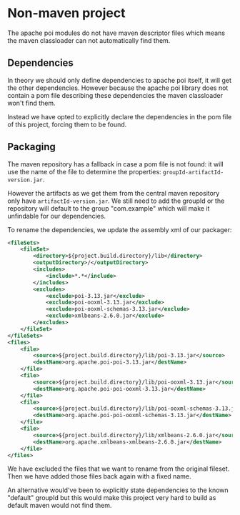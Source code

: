 # Non-maven project

The apache poi modules do not have maven descriptor files which means the maven classloader can not automatically find them.

## Dependencies

In theory we should only define dependencies to apache poi itself, it will get the other dependencies.
However because the apache poi library does not contain a pom file describing these dependencies the maven classloader won't find them.

Instead we have opted to explicitly declare the dependencies in the pom file of this project, forcing them to be found.

## Packaging

The maven repository has a fallback in case a pom file is not found: it will use the name of the file to determine the properties: `groupId-artifactId-version.jar`.

However the artifacts as we get them from the central maven repository only have `artifactId-version.jar`. 
We still need to add the groupId or the repository will default to the group "com.example" which will make it unfindable for our dependencies.

To rename the dependencies, we update the assembly xml of our packager:

```xml
<fileSets>
	<fileSet>
		<directory>${project.build.directory}/lib</directory>
		<outputDirectory>/</outputDirectory>
		<includes>
			<include>*.*</include>
		</includes>
		<excludes>
			<exclude>poi-3.13.jar</exclude>
			<exclude>poi-ooxml-3.13.jar</exclude>
			<exclude>poi-ooxml-schemas-3.13.jar</exclude>
			<exclude>xmlbeans-2.6.0.jar</exclude>
		</excludes>
	</fileSet>
</fileSets>
<files>
	<file>
		<source>${project.build.directory}/lib/poi-3.13.jar</source>
		<destName>org.apache.poi-poi-3.13.jar</destName>
	</file>
	<file>
		<source>${project.build.directory}/lib/poi-ooxml-3.13.jar</source>
		<destName>org.apache.poi-poi-ooxml-3.13.jar</destName>
	</file>
	<file>
		<source>${project.build.directory}/lib/poi-ooxml-schemas-3.13.jar</source>
		<destName>org.apache.poi-poi-ooxml-schemas-3.13.jar</destName>
	</file>
	<file>
		<source>${project.build.directory}/lib/xmlbeans-2.6.0.jar</source>
		<destName>org.apache.xmlbeans-xmlbeans-2.6.0.jar</destName>
	</file>
</files>
```

We have excluded the files that we want to rename from the original fileset.
Then we have added those files back again with a fixed name.

An alternative would've been to explicitly state dependencies to the known "default" groupId but this would make this project very hard to build as default maven would not find them.